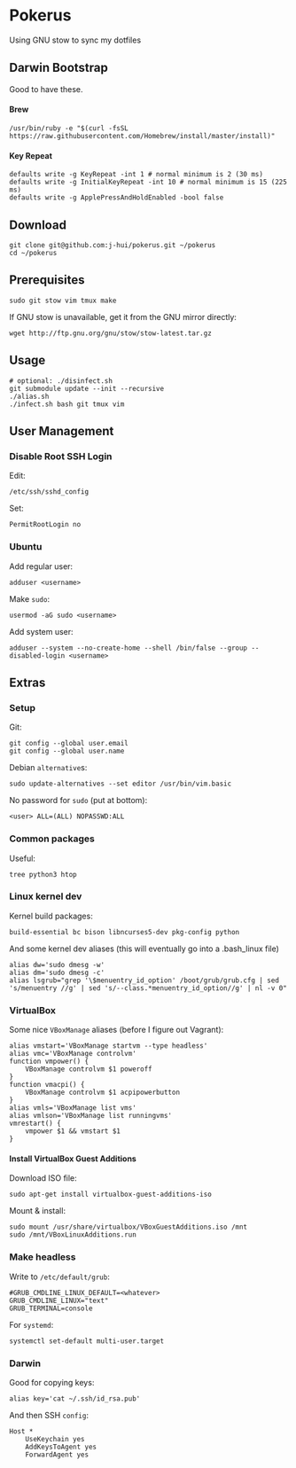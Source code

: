 # Pokerus

Using GNU stow to sync my dotfiles


## Darwin Bootstrap

Good to have these.

#### Brew

	/usr/bin/ruby -e "$(curl -fsSL https://raw.githubusercontent.com/Homebrew/install/master/install)"

#### Key Repeat

	defaults write -g KeyRepeat -int 1 # normal minimum is 2 (30 ms)
	defaults write -g InitialKeyRepeat -int 10 # normal minimum is 15 (225 ms)
	defaults write -g ApplePressAndHoldEnabled -bool false

## Download

	git clone git@github.com:j-hui/pokerus.git ~/pokerus
	cd ~/pokerus


## Prerequisites

	sudo git stow vim tmux make

If GNU stow is unavailable, get it from the GNU mirror directly:

	wget http://ftp.gnu.org/gnu/stow/stow-latest.tar.gz

## Usage

	# optional: ./disinfect.sh
	git submodule update --init --recursive
	./alias.sh
	./infect.sh bash git tmux vim

## User Management

### Disable Root SSH Login

Edit:

    /etc/ssh/sshd_config

Set:

    PermitRootLogin no

### Ubuntu

Add regular user:

    adduser <username>

Make `sudo`:

    usermod -aG sudo <username>

Add system user:

    adduser --system --no-create-home --shell /bin/false --group --disabled-login <username>

## Extras

### Setup

Git:

	git config --global user.email 
	git config --global user.name 

Debian `alternative`s:

    sudo update-alternatives --set editor /usr/bin/vim.basic

No password for `sudo` (put at bottom):

    <user> ALL=(ALL) NOPASSWD:ALL

### Common packages

Useful:
    
    tree python3 htop

### Linux kernel dev

Kernel build packages:

    build-essential bc bison libncurses5-dev pkg-config python

And some kernel dev aliases (this will eventually go into a .bash_linux file)

    alias dw='sudo dmesg -w'
    alias dm='sudo dmesg -c'
    alias lsgrub="grep '\$menuentry_id_option' /boot/grub/grub.cfg | sed 's/menuentry //g' | sed 's/--class.*menuentry_id_option//g' | nl -v 0"

### VirtualBox

Some nice `VBoxManage` aliases (before I figure out Vagrant):

    alias vmstart='VBoxManage startvm --type headless'
    alias vmc='VBoxManage controlvm'
    function vmpower() {
        VBoxManage controlvm $1 poweroff
    }
    function vmacpi() {
        VBoxManage controlvm $1 acpipowerbutton
    }
    alias vmls='VBoxManage list vms'
    alias vmlson='VBoxManage list runningvms'
    vmrestart() {
        vmpower $1 && vmstart $1
    }

#### Install VirtualBox Guest Additions

Download ISO file:

    sudo apt-get install virtualbox-guest-additions-iso

Mount & install:

    sudo mount /usr/share/virtualbox/VBoxGuestAdditions.iso /mnt
    sudo /mnt/VBoxLinuxAdditions.run


### Make headless

Write to `/etc/default/grub`:
    
    #GRUB_CMDLINE_LINUX_DEFAULT=<whatever>
    GRUB_CMDLINE_LINUX="text"
    GRUB_TERMINAL=console

For `systemd`:

    systemctl set-default multi-user.target

### Darwin

Good for copying keys:

    alias key='cat ~/.ssh/id_rsa.pub'

And then SSH `config`:

    Host *
        UseKeychain yes
        AddKeysToAgent yes
        ForwardAgent yes

